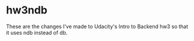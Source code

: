 # hw3ndb
These are the changes I've made to Udacity's Intro to Backend hw3 so that it uses ndb instead of db.
